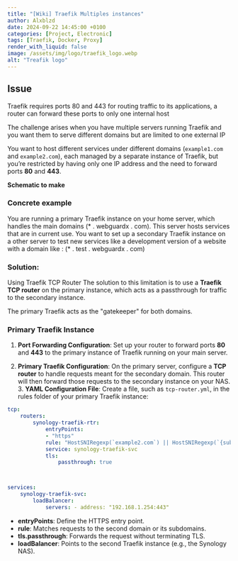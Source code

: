 ```yaml
---
title: "[Wiki] Traefik Multiples instances"
author: Alxblzd
date: 2024-09-22 14:45:00 +0100
categories: [Project, Electronic]
tags: [Traefik, Docker, Proxy]
render_with_liquid: false
image: /assets/img/logo/traefik_logo.webp
alt: "Treafik logo"
---
```



## Issue

Traefik requires ports 80 and 443 for routing traffic to its applications, a router can forward these ports to only one internal host

The challenge arises when you have multiple servers running Traefik and you want them to serve different domains but are limited to one external IP

You want to host different services under different domains (`example1.com` and `example2.com`), each managed by a separate instance of Traefik, but you’re restricted by having only one IP address and the need to forward ports **80** and **443**.  


**Schematic to make**


### Concrete example

You are running a primary Traefik instance on your home server, which handles the main domains (* . webguardx . com). 
This server hosts services that are in current use. You want to set up a secondary Traefik instance on a other server to test new services like a development version of a website with a domain like : (* . test . webguardx . com)

### Solution: 

Using Traefik TCP Router The solution to this limitation is to use a **Traefik TCP router** on the primary instance, which acts as a passthrough for traffic to the secondary instance. 

The primary Traefik acts as the "gatekeeper" for both domains.  

### Primary Traefik Instance

1. **Port Forwarding Configuration**: Set up your router to forward ports **80** and **443** to the primary instance of Traefik running on your main server.  

2. **Primary Traefik Configuration**: On the primary server, configure a **TCP router** to handle requests meant for the secondary domain. This router will then forward those requests to the secondary instance on your NAS.  3. **YAML Configuration File**: Create a file, such as `tcp-router.yml`, in the rules folder of your primary Traefik instance:     


```yaml
tcp: 
	routers: 
		synology-traefik-rtr: 
			entryPoints: 
			- "https"
			rule: "HostSNIRegexp(`example2.com`) || HostSNIRegexp(`{subdomain:[a-z]+}.example2.com`)" 
			service: synology-traefik-svc 
			tls: 
				passthrough: true 



services: 
	synology-traefik-svc: 
		loadBalancer: 
			servers: - address: "192.168.1.254:443"

```

- **entryPoints**: Define the HTTPS entry point.
- **rule**: Matches requests to the second domain or its subdomains.
- **tls.passthrough**: Forwards the request without terminating TLS.
- **loadBalancer**: Points to the second Traefik instance (e.g., the Synology NAS).
